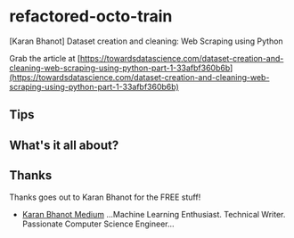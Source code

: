 # refactored-octo-train
[Karan Bhanot] Dataset creation and cleaning: Web Scraping using Python

Grab the article at [https://towardsdatascience.com/dataset-creation-and-cleaning-web-scraping-using-python-part-1-33afbf360b6b](https://towardsdatascience.com/dataset-creation-and-cleaning-web-scraping-using-python-part-1-33afbf360b6b)

## Tips

## What's it all about?

## Thanks

Thanks goes out to Karan Bhanot for the FREE stuff!

* [Karan Bhanot Medium](https://towardsdatascience.com/@bhanotkaran22) ...Machine Learning Enthusiast. Technical Writer. Passionate Computer Science Engineer...
